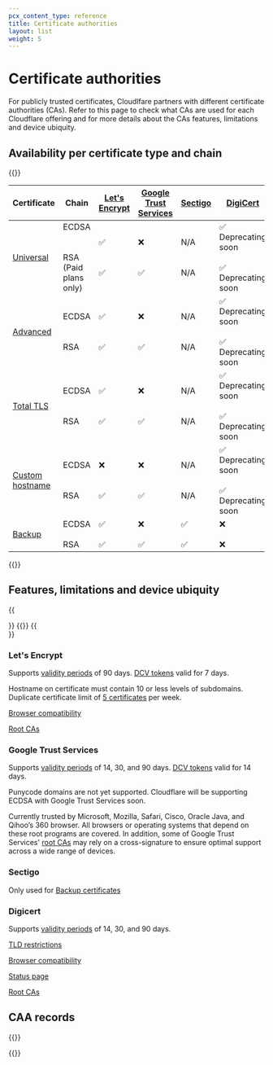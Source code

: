 ```yaml
---
pcx_content_type: reference
title: Certificate authorities
layout: list
weight: 5
---
```


# Certificate authorities

For publicly trusted certificates, Cloudlfare partners with different certificate authorities (CAs). Refer to this page to check what CAs are used for each Cloudflare offering and for more details about the CAs features, limitations and device ubiquity.

## Availability per certificate type and chain

{{<table-wrap>}}

| Certificate         | Chain | [Let's Encrypt](#lets-encrypt) | [Google Trust Services](#google-trust-services) | [Sectigo](#sectigo) | [DigiCert](#digicert)                 |
|---------------------|-------|---------------|-----------------------|---------|--------------------------|
| [Universal](/ssl/edge-certificates/universal-ssl/)| ECDSA<br /><br /><br />RSA<br />(Paid plans only) | ✅<br /><br /><br />✅| ❌<br /><br /><br />✅ | N/A<br /><br /><br />N/A | ✅<br /> Deprecating soon <br /><br />✅<br /> Deprecating soon|
| [Advanced](/ssl/edge-certificates/advanced-certificate-manager/) | ECDSA<br /><br /><br />RSA | ✅<br /><br /><br />✅| ❌<br /><br /><br />✅ | N/A<br /><br /><br />N/A | ✅<br /> Deprecating soon <br /><br /> ✅<br /> Deprecating soon |
| [Total TLS](/ssl/edge-certificates/additional-options/total-tls/) | ECDSA<br /><br /><br />RSA | ✅<br /><br /><br />✅| ❌<br /><br /><br />✅ | N/A<br /><br /><br />N/A | ✅<br /> Deprecating soon <br /><br /> ✅<br /> Deprecating soon |
| [Custom hostname](/cloudflare-for-platforms/cloudflare-for-saas/security/certificate-management/issue-and-validate/) | ECDSA<br /><br /><br />RSA | ❌<br /><br /><br />✅| ❌<br /><br /><br />✅ | N/A<br /><br /><br />N/A | ✅<br /> Deprecating soon <br /><br /> ✅<br /> Deprecating soon |
| [Backup](/ssl/edge-certificates/backup-certificates/) | ECDSA<br /><br />RSA | ✅<br /><br />✅| ❌<br /><br />✅ | ✅<br /><br />✅ | ❌ <br /><br /> ❌ |

{{</table-wrap>}}

## Features, limitations and device ubiquity

{{<Aside type="warning" header="Universal SSL">}}
{{<render file="_universal-ssl-validity.md">}}
{{</Aside>}}

### Let's Encrypt

Supports [validity periods](/ssl/reference/certificate-validity-periods/) of 90 days.
[DCV tokens](/ssl/edge-certificates/changing-dcv-method/) valid for 7 days.

Hostname on certificate must contain 10 or less levels of subdomains.
Duplicate certificate limit of [5 certificates](https://letsencrypt.org/docs/rate-limits/) per week.

[Browser compatibility](https://letsencrypt.org/docs/certificate-compatibility/)

[Root CAs](https://letsencrypt.org/certificates/) 

### Google Trust Services

Supports [validity periods](/ssl/reference/certificate-validity-periods/) of 14, 30, and 90 days. [DCV tokens](/ssl/edge-certificates/changing-dcv-method/) valid for 14 days.

Punycode domains are not yet supported.
Cloudflare will be supporting ECDSA with Google Trust Services soon.

Currently trusted by Microsoft, Mozilla, Safari, Cisco, Oracle Java, and Qihoo’s 360 browser. All browsers or operating systems that depend on these root programs are covered.
In addition, some of Google Trust Services' [root CAs](https://pki.goog/faq/#faq-27) may rely on a cross-signature to ensure optimal support across a wide range of devices.

### Sectigo

Only used for [Backup certificates](/ssl/edge-certificates/backup-certificates/)

### Digicert

Supports [validity periods](/ssl/reference/certificate-validity-periods/) of 14, 30, and 90 days.

[TLD restrictions](https://knowledge.digicert.com/solution/Embargoed-Countries-and-Regions.html)

[Browser compatibility](https://www.digicert.com/support/resources/faq/public-trust-and-certificates/are-digicert-tls-ssl-certificates-compatible-with-my-browser)

[Status page](https://status.digicert.com/)

[Root CAs](https://www.digicert.com/kb/digicert-root-certificates.htm)


## CAA records

{{<render file="_caa-records-definition.md">}}
<br/>

{{<render file="_caa-records-added-by-cf.md">}}